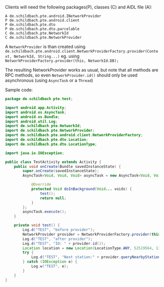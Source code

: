 Clients will need the following packages(P), classes (C) and AIDL file (A):

    A de.schildbach.pte.android.INetworkProvider
    P de.schildbach.pte.android.client
    P de.schildbach.pte.dto
    P de.schildbach.pte.dto.parcelable
    C de.schildbach.pte.NetworkId
    C de.schildbach.pte.NetworkProvider

A `NetworkProvider` is than created using
`de.schildbach.pte.android.client.NetworkProviderFactory.provider(Context, NetworkId, String...)`
eg. using `NetworkProviderFactory.provider(this, NetworkId.DB);`

The resulting NetworkProvider works as usual, but note that all methods are RPC methods, so even `NetworkProvider.id()` should only be used asynchronous (using `AsyncTask` or a `Thread`)

Sample code:
```java
package de.schildbach.pte.test;

import android.app.Activity;
import android.os.AsyncTask;
import android.os.Bundle;
import android.util.Log;
import de.schildbach.pte.NetworkId;
import de.schildbach.pte.NetworkProvider;
import de.schildbach.pte.android.client.NetworkProviderFactory;
import de.schildbach.pte.dto.Location;
import de.schildbach.pte.dto.LocationType;

import java.io.IOException;

public class TestActivity extends Activity {
    public void onCreate(Bundle savedInstanceState) {
		super.onCreate(savedInstanceState);
		AsyncTask<Void, Void, Void> asyncTask = new AsyncTask<Void, Void, Void>() {

			@Override
			protected Void doInBackground(Void... voids) {
				test();
				return null;
			}
		};
		asyncTask.execute();
	}

	private void test() {
		Log.d("TEST", "before provider");
		NetworkProvider provider = NetworkProviderFactory.provider(this, NetworkId.DB);
		Log.d("TEST", "after provider");
		Log.d("TEST", "ID: " + provider.id());
		Location location = new Location(LocationType.ANY, 52519564, 13402526); // Berlin
		try {
			Log.d("TEST", "Next station:" + provider.queryNearbyStations(location, 5000, 100).stations.get(0).name);
		} catch (IOException e) {
			Log.w("TEST", e);
		}
	}
}
```
